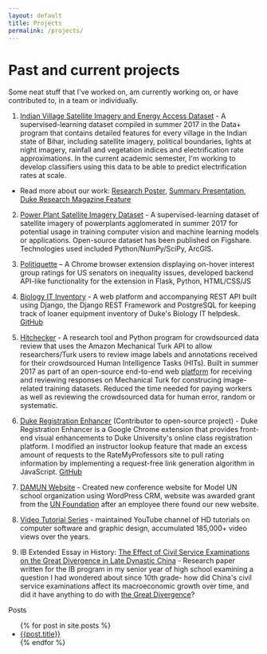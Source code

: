 ```yaml
---
layout: default 
title: Projects
permalink: /projects/
---
```


<h1>Past and current projects</h1>
Some neat stuff that I've worked on, am currently working on, or have contributed to, in a team or individually.


1. [Indian Village Satellite Imagery and Energy Access Dataset](https://figshare.com/articles/Indian_Village_Satellite_Imagery_and_Energy_Access_Dataset/5552743) - A supervised-learning dataset compiled in summer 2017 in the Data+ program that contains detailed features for every village in the Indian state of Bihar, including satellite imagery, political boundaries, lights at night imagery, rainfall and vegetation indices and electrification rate approximations. In the current academic semester, I'm working to develop classifiers using this data to be able to predict electrification rates at scale. 

- Read more about our work: [Research Poster](https://energy.duke.edu/sites/default/files/images/Poster_Electricity_Access.pdf), [Summary Presentation](http://bigdata.duke.edu/sites/bigdata.duke.edu/files/site-images/Team2ExecSummSlides_0.pdf?lipi=urn%3Ali%3Apage%3Ad_flagship3_profile_view_base_treasury%3BA0Ft2JohR%2Fmgw72V4%2BXi2Q%3D%3D), [Duke Research Magazine Feature](https://researchblog.duke.edu/index.php/2017/08/01/mapping-electricity-access/)

2. [Power Plant Satellite Imagery Dataset](https://figshare.com/articles/Power_Plant_Satellite_Imagery_Dataset/5307364) - A supervised-learning dataset of satellite imagery of powerplants agglomerated in summer 2017 for potential usage in training computer vision and machine learning models or applications. Open-source dataset has been published on Figshare. Technologies used included Python/NumPy/SciPy, ArcGIS. 

3.	[Politiquette](https://github.com/rahulgs12/politiquette) – A Chrome browser extension displaying on-hover interest group ratings for US senators on inequality issues, developed backend API-like functionality for the extension in Flask, Python, HTML/CSS/JS 

4. [Biology IT Inventory](http://bioinventory.herokuapp.com/) - A web platform and accompanying REST API built using Django, the Django REST Framework and PostgreSQL for keeping track of loaner equipment inventory of Duke's Biology IT helpdesk. [GitHub](https://github.com/shamikh-mill/bio-inventory)

5. [Hitchecker](https://github.com/tn74/MTurkAnnotationTool/blob/master/ASCRIPT_hit_checker.py) - A research tool and Python program for crowdsourced data review that uses the Amazon Mechanical Turk API to allow researchers/Turk users to review image labels and annotations received for their crowdsourced Human Intelligence Tasks (HITs). Built in summer 2017 as part of an open-source end-to-end web [platform](https://github.com/tn74/MTurkAnnotationTool) for receiving and reviewing responses on Mechanical Turk for construcing image-related training datasets. Reduced the time needed for paying workers as well as reviewing the crowdsourced data for human error, random or systematic.

6. [Duke Registration Enhancer](https://chrome.google.com/webstore/detail/duke-registration-enhance/ahlkcnepemhengifaokogcgbfggpkjmk) (Contributor to open-source project) - Duke Registration Enhancer is a Google Chrome extension that provides front-end visual enhancements to Duke University's online class registration platform. I modified an instructor lookup feature that made an excess amount of requests to the RateMyProfessors site to pull rating information by implementing a request-free link generation algorithm in JavaScript. [GitHub](https://github.com/williamyeny/duke-registration-enhancer)

7. [DAMUN Website](http://damunconference.org/) - Created new conference website for Model UN school organization using WordPress CRM, website was awarded grant from the [UN Foundation](http://www.unfoundation.org/) after an employee there found our new website. 

8. [Video Tutorial Series](https://www.youtube.com/user/computerpowerguide) - maintained YouTube channel of HD tutorials on
computer software and graphic design, accumulated 185,000+ video views over the years. 

9. IB Extended Essay in History: [The Effect of Civil Service Examinations on the Great Divergence in Late Dynastic China](http://shamikh-mill.github.io/ee.pdf) - Research paper written for the IB program in my senior year of high school examining a question I had wondered about since 10th grade- how did China's civil service examinations affect its macroeconomic growth over time, and did it have anything to do with [the Great Divergence](https://en.wikipedia.org/wiki/Great_Divergence)?


Posts
<ul>
  {% for post in site.posts %}
    <li>
      <a href="{{site.baseurl}}{{ post.url }}">{{post.title}}</a>
    </li>
  {% endfor %}
</ul>
